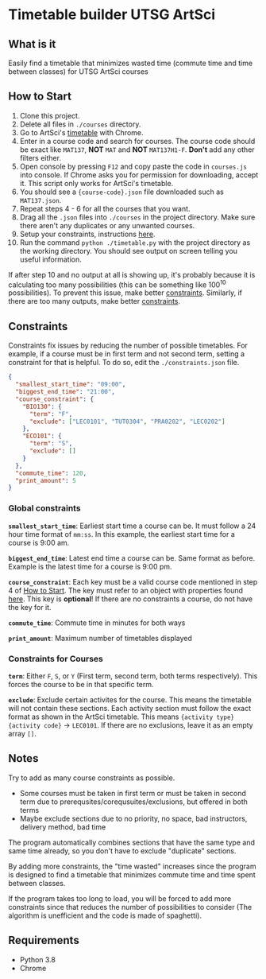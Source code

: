 # Timetable builder UTSG ArtSci

## What is it

Easily find a timetable that minimizes wasted time (commute time and time between classes) for UTSG ArtSci courses

## How to Start

1. Clone this project.
2. Delete all files in `./courses` directory.
3. Go to ArtSci's [timetable](https://timetable.iit.artsci.utoronto.ca/) with Chrome.
4. Enter in a course code and search for courses. The course code should be exact like `MAT137`, **NOT** `MAT` and **NOT** `MAT137H1-F`. **Don't** add any other filters either.
5. Open console by pressing `F12` and copy paste the code in `courses.js` into console. If Chrome asks you for permission for downloading, accept it. This script only works for ArtSci's timetable.
6. You should see a `{course-code}.json` file downloaded such as `MAT137.json`.
7. Repeat steps 4 - 6 for all the courses that you want.
8. Drag all the `.json` files into `./courses` in the project directory. Make sure there aren't any duplicates or any unwanted courses.
9. Setup your constraints, instructions [here](#constraints).
10. Run the command `python ./timetable.py` with the project directory as the working directory. You should see output on screen telling you useful information.

If after step 10 and no output at all is showing up, it's probably because it is calculating too many possibilities (this can be something like 100<sup>10</sup> possibilities). To prevent this issue, make better [constraints](#constraints). Similarly, if there are too many outputs, make better [constraints](#constraints).

## Constraints

Constraints fix issues by reducing the number of possible timetables. For example, if a course must be in first term and not second term, setting a constraint for that is helpful. To do so, edit the `./constraints.json` file.

```json
{
  "smallest_start_time": "09:00",
  "biggest_end_time": "21:00",
  "course_constraint": {
    "BIO130": {
      "term": "F",
      "exclude": ["LEC0101", "TUT0304", "PRA0202", "LEC0202"]
    },
    "ECO101": {
      "term": "S",
      "exclude": []
    }
  },
  "commute_time": 120,
  "print_amount": 5
}
```

### Global constraints

**`smallest_start_time`**: Earliest start time a course can be. It must follow a 24 hour time format of `mm:ss`. In this example, the earliest start time for a course is 9:00 am.

**`biggest_end_time`**: Latest end time a course can be. Same format as before. Example is the latest time for a course is 9:00 pm.

**`course_constraint`**: Each key must be a valid course code mentioned in step 4 of [How to Start](#how-to-start). The key must refer to an object with properties found [here](#constraints-for-courses). This key is **optional**! If there are no constraints a course, do not have the key for it.

**`commute_time`**: Commute time in minutes for both ways

**`print_amount`**: Maximum number of timetables displayed

### Constraints for Courses

**`term`**: Either `F`, `S`, or `Y` (First term, second term, both terms respectively). This forces the course to be in that specific term.

**`exclude`**: Exclude certain activites for the course. This means the timetable will not contain these sections. Each activity section must follow the exact format as shown in the ArtSci timetable. This means `{activity type}{activity code}` -> `LEC0101`. If there are no exclusions, leave it as an empty array `[]`.

## Notes

Try to add as many course constraints as possible.

- Some courses must be taken in first term or must be taken in second term due to prerequsites/corequsuites/exclusions, but offered in both terms
- Maybe exclude sections due to no priority, no space, bad instructors, delivery method, bad time

The program automatically combines sections that have the same type and same time already, so you don't have to exclude "duplicate" sections.

By adding more constraints, the "time wasted" increases since the program is designed to find a timetable that minimizes commute time and time spent between classes.

If the program takes too long to load, you will be forced to add more constraints since that reduces the number of possibilities to consider (The algorithm is unefficient and the code is made of spaghetti).

## Requirements

- Python 3.8
- Chrome
